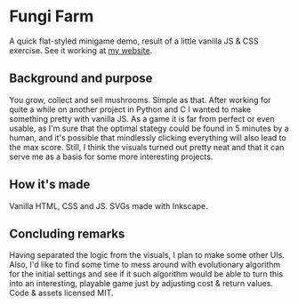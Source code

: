 # Fungi Farm

A quick flat-styled minigame demo, result of a little vanilla JS & CSS exercise.
See it working at [my website](http://dorianm.com/demos/fungi).

## Background and purpose
You grow, collect and sell mushrooms. Simple as that.
After working for quite a while on another project in Python and C
I wanted to make something pretty with vanilla JS.
As a game it is far from perfect or even usable, as I'm sure that the optimal
stategy could be found in 5 minutes by a human, and it's possible that
mindlessly clicking everything will also lead to the max score.
Still, I think the visuals turned out pretty neat and that it can serve me as
a basis for some more interesting projects.

## How it's made
Vanilla HTML, CSS and JS. SVGs made with Inkscape.

## Concluding remarks
Having separated the logic from the visuals, I plan to make some other UIs.
Also, I'd like to find some time to mess around with evolutionary algorithm for
the initial settings and see if it such algorithm would be able to turn this
into an interesting, playable game just by adjusting cost & return values.
Code & assets licensed MIT.
